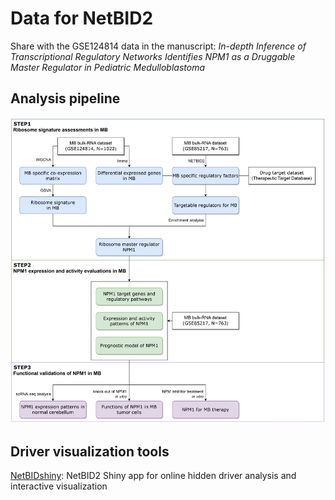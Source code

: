 # Data for NetBID2

Share with the GSE124814 data in the manuscript: *In-depth Inference of Transcriptional Regulatory Networks Identifies NPM1 as a Druggable Master Regulator in Pediatric Medulloblastoma*

## Analysis pipeline

![workflow](https://github.com/chenhy-lab/Medulloblastoma/blob/main/pipeline_figure/workflow.png)

## Driver visualization tools

[NetBIDshiny](https://jyyulab.github.io/NetBID_shiny/): NetBID2 Shiny app for online hidden driver analysis and interactive visualization
